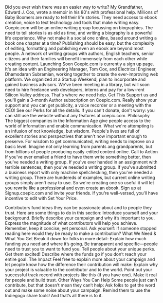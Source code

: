 Did you ever wish there was an easier way to write? 
  My Grandfather, Edward J. Cox, wrote a memoir in his 80's with professional help. Millions of Baby Boomers are ready to tell their life stories. They need access to ebook creation, voice to text technology and tools that make writing easy. Coepic.com will be an online writing group focussing on biographies.
	The need to tell stories is as old as time, and writing a biography is a powerful life experience. Why not make it a social one online, based around writing a book one chapter at a time? Publishing should be easy, but the complexity of editing, formatting and publishing even an ebook are beyond most people. A network of writing groups with authors, English teachers, senior citizens and their families will benefit immensely from each other while creating content.
Launching Soon
	Coepic.com is currently a sign up page. It's an idea with an Engineering Manager, Tom Cox, and Electrical Engineer, Dhamodaran Subramian, working together to create the ever-improving web platform. We organized at a Startup Weekend, plan to incorporate and gained business advisors. 
	We've been meeting in a library, but will soon need to hire freelance web developers, interns and pay for a low-rent Silicon Valley address. That's where we need help.
Get This
	Support us and you'll gain a 3-month Author subscription on Coepic.com. Really show your support and you can get publicity, a voice recorder or a meeting with the CEO! See our Perks for all the details. If you can't donate, don't worry: you can still use the website without any features at coepic.com.
Philosophy
	The biggest companies in the Information Age give people access to the world of information and enable communication. What we're attempting is an infusion of not knowledge, but wisdom. People's lives are full of excellent stories and perspectives that aren't now important enough to preserve. For wisdom to get communicated, writing needs to improve on a basic level. Imagine not only learning from parents ang grandparents, but from billions of people producing easily-edited content online.
Call to Action
	If you've ever emailed a friend to have them write something better, then you've needed a writing group. If you've ever handed in an assignment with terrible sentences, then you've needed a writing group. If you've submitted a business report with only machine spellchecking, then you've needed a writing group. There are hundereds of examples, but current online writing groups simply aren't easy to use. So we're creating one so useful it will let you rewrite like a professional and even create an ebook. Sign up at Signup.coepic.com and invite your friends. If you're well-versed, you'll have incentive to edit with Set Your Price.


Contributors fund ideas they can be passionate about and to people they trust. Here are some things to do in this section:
Introduce yourself and your background.
Briefly describe your campaign and why it’s important to you.
Express the magnitude of what contributors will help you achieve.
Remember, keep it concise, yet personal. Ask yourself: if someone stopped reading here would they be ready to make a contribution?
What We Need & What You Get
Break it down for folks in more detail:
Explain how much funding you need and where it’s going. Be transparent and specific—people need to trust you to want to fund you.
Tell people about your unique perks. Get them excited!
Describe where the funds go if you don’t reach your entire goal.
The Impact
Feel free to explain more about your campaign and let people know how the difference their contribution will make:
Explain why your project is valuable to the contributor and to the world.
Point out your successful track record with projects like this (if you have one).
Make it real for people and build trust.
Other Ways You Can Help
Some people just can’t contribute, but that doesn’t mean they can’t help:
Ask folks to get the word out and make some noise about your campaign.
Remind them to use the Indiegogo share tools!
And that’s all there is to it.
